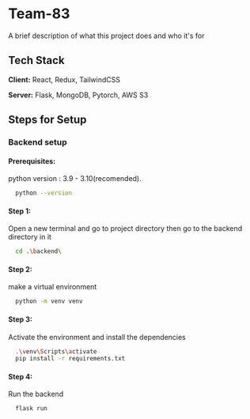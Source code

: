 
# Team-83

A brief description of what this project does and who it's for


## Tech Stack

**Client:** React, Redux, TailwindCSS

**Server:** Flask, MongoDB, Pytorch, AWS S3


## Steps for Setup

### Backend setup

#### Prerequisites:
python version : 3.9 - 3.10(recomended).
```bash
  python --version
```

#### Step 1: 
Open a new terminal and go to project directory then go to the backend directory in it
```bash
  cd .\backend\
```
#### Step 2: 
make a virtual environment
```bash
  python -m venv venv
```
#### Step 3: 
Activate the environment and install the dependencies
```bash
  .\venv\Scripts\activate
  pip install -r requirements.txt
```
#### Step 4: 
Run the backend
```bash
  flask run
```
    
